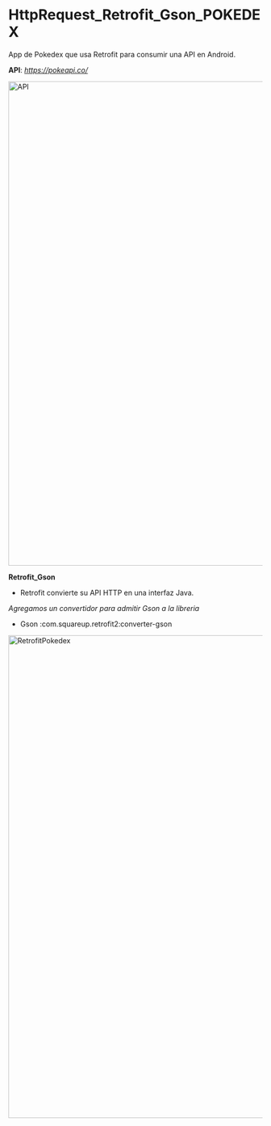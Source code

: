 # HttpRequest_Retrofit_Gson_POKEDEX
App de Pokedex que usa Retrofit para consumir una API en Android.


**API**: _https://pokeapi.co/_

<img width="960" alt="API" src="https://user-images.githubusercontent.com/66187218/84560239-57ad0a80-ad18-11ea-86d9-1b69ac85c328.png">

**Retrofit_Gson**

- Retrofit convierte su API HTTP en una interfaz Java.

_Agregamos un convertidor para admitir Gson a la libreria_
- Gson :com.squareup.retrofit2:converter-gson

<img width="957" alt="RetrofitPokedex" src="https://user-images.githubusercontent.com/66187218/84560174-ad34e780-ad17-11ea-9243-b0ce02281b0c.png">


